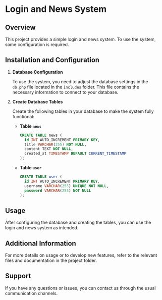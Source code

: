 # Login and News System

## Overview

This project provides a simple login and news system. To use the system, some configuration is required.

## Installation and Configuration

1. **Database Configuration**

   To use the system, you need to adjust the database settings in the `db.php` file located in the `includes` folder. This file contains the necessary information to connect to your database.

2. **Create Database Tables**

   Create the following tables in your database to make the system fully functional:

   - **Table `news`**

     ```sql
     CREATE TABLE news (
       id INT AUTO_INCREMENT PRIMARY KEY,
       title VARCHAR(255) NOT NULL,
       content TEXT NOT NULL,
       created_at TIMESTAMP DEFAULT CURRENT_TIMESTAMP
     );
     ```

   - **Table `user`**

     ```sql
     CREATE TABLE user (
       id INT AUTO_INCREMENT PRIMARY KEY,
       username VARCHAR(255) UNIQUE NOT NULL,
       password VARCHAR(255) NOT NULL
     );
     ```

## Usage

After configuring the database and creating the tables, you can use the login and news system as intended.

## Additional Information

For more details on usage or to develop new features, refer to the relevant files and documentation in the project folder.

## Support

If you have any questions or issues, you can contact us through the usual communication channels.
